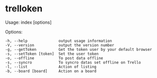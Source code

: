 # trelloken

Usage: index [options]

  Options:

    -h, --help              output usage information
    -V, --version           output the version number
    -g, --getToken          Get the token user by your default browser
    -s, --setToken [token]  Set the user token
    -o, --offline           To post data offline
    -s, --syncro            To syncro datas set offline on Trello
    -l, --list              Action of listing
    -b, --board [board]     Action on a board
